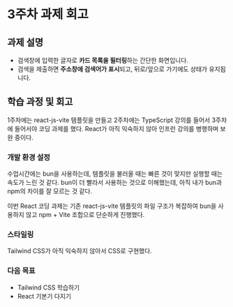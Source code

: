 # 3주차 과제 회고

## 과제 설명

- 검색창에 입력한 글자로 **카드 목록을 필터링**하는 간단한 화면입니다.
- 검색을 제출하면 **주소창에 검색어가 표시**되고, 뒤로/앞으로 가기에도 상태가 유지됩니다.

## 학습 과정 및 회고

1주차에는 react-js-vite 템플릿을 만들고 2주차에는 TypeScript 강의를 들어서 3주차에 들어서야 코딩 과제를 했다. React가 아직 익숙하지 않아 인프런 강의를 병행하며 보완 중이다.

### 개발 환경 설정

수업시간에는 bun을 사용하는데, 템플릿을 불러올 때는 빠른 것이 맞지만 실행할 때는 속도가 느린 것 같다. bun이 더 빨라서 사용하는 것으로 이해했는데, 아직 내가 bun과 npm의 차이를 잘 모르는 것 같다.

이번 React 코딩 과제는 기존 react-js-vite 템플릿의 파일 구조가 복잡하여 bun을 사용하지 않고 npm + Vite 조합으로 단순하게 진행했다.

### 스타일링

Tailwind CSS가 아직 익숙하지 않아서 CSS로 구현했다.

### 다음 목표

- Tailwind CSS 학습하기
- React 기본기 다지기
